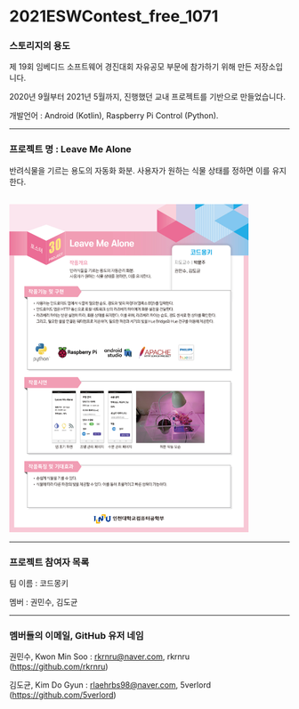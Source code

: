 # 2021ESWContest_free_1071

### 스토리지의 용도

제 19회 임베디드 소프트웨어 경진대회 자유공모 부문에 참가하기 위해 만든 저장소입니다.

2020년 9월부터 2021년 5월까지, 진행했던 교내 프로젝트를 기반으로 만들었습니다.

개발언어 : Android (Kotlin), Raspberry Pi Control (Python).

-----------------------------------------------------------
### 프로젝트 명 : Leave Me Alone

반려식물을 기르는 용도의 자동화 화분.
사용자가 원하는 식물 상태를 정하면 이를 유지한다.
<br></br>


<img src="https://github.com/inu-noob-capstone/banana-storage/blob/master/21%EB%85%84%201%ED%95%99%EA%B8%B0%20%EC%84%9C%EB%A5%98/%ED%8F%AC%EC%8A%A4%ED%84%B0%20%EB%B0%8F%20%ED%8F%AC%EC%8A%A4%ED%84%B0%20%EC%A0%9C%EC%9E%91%EC%9A%A9%20%EC%9D%B4%EB%AF%B8%EC%A7%80/2021%EC%A1%B8%EC%97%85%EC%9E%91%ED%92%88%EC%A7%91_%ED%8F%AC%EC%8A%A4%ED%84%B0_30.jpg" width=430 height="590">

-------------------------------------------------------------------------------
### 프로젝트 참여자 목록

팀 이름 : 코드몽키

멤버 : 권민수, 김도균 

---------------------------------------------------------
### 멤버들의 이메일, GitHub 유저 네임

권민수, Kwon Min Soo : rkrnru@naver.com, rkrnru (https://github.com/rkrnru)

김도균, Kim Do Gyun : rlaehrbs98@naver.com, 5verlord (https://github.com/5verlord)
